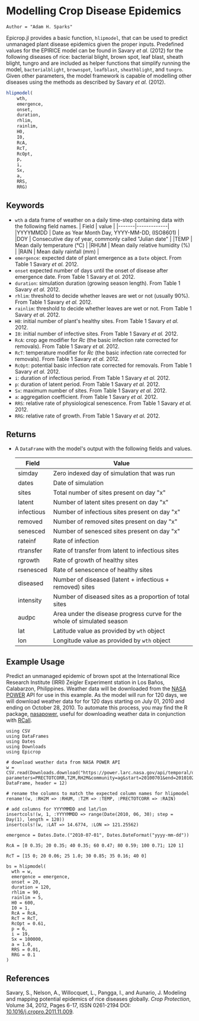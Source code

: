 # Modelling Crop Disease Epidemics

```@meta
Author = "Adam H. Sparks"
```

Epicrop.jl provides a basic function, `hlipmodel`, that can be used to predict unmanaged plant disease epidemics given the proper inputs.
Predefined values for the EPIRICE model can be found in Savary _et al._ (2012) for the following diseases of rice: bacterial blight, brown spot, leaf blast, sheath blight, tungro and are included as helper functions that simplify running the model, `bacterialblight`, `brownspot`, `leafblast`, `sheathblight`, and `tungro`.
Given other parameters, the model framework is capable of modelling other diseases using the methods as described by Savary _et al._ (2012).

```julia
hlipmodel(
    wth,
    emergence,
    onset,
    duration,
    rhlim,
    rainlim,
    H0,
    I0,
    RcA,
    RcT,
    RcOpt,
    p,
    i,
    Sx,
    a,
    RRS,
    RRG)
```

## Keywords

- `wth` a data frame of weather on a daily time-step containing data with the following field names.
  | Field | value |
  |-------|-------------|
  |YYYYMMDD | Date as Year Month Day, YYYY-MM-DD, (ISO8601) |
  |DOY |  Consecutive day of year, commonly called "Julian date" |
  |TEMP | Mean daily temperature (°C) |
  |RHUM | Mean daily relative humidity (%) |
  |RAIN | Mean daily rainfall (mm) |
- `emergence`: expected date of plant emergence as a `Date` object. From Table 1 Savary _et al._ 2012.
- `onset` expected number of days until the onset of disease after emergence date. From Table 1 Savary _et al._ 2012.
- `duration`: simulation duration (growing season length). From Table 1 Savary _et al._ 2012.
- `rhlim`: threshold to decide whether leaves are wet or not (usually 90%). From Table 1 Savary _et al._ 2012.
- `rainlim`: threshold to decide whether leaves are wet or not. From Table 1 Savary _et al._ 2012.
- `H0`: initial number of plant's healthy sites. From Table 1 Savary _et al._ 2012.
- `I0`: initial number of infective sites. From Table 1 Savary _et al._ 2012.
- `RcA`: crop age modifier for _Rc_ (the basic infection rate corrected for removals). From Table 1 Savary _et al._ 2012.
- `RcT`: temperature modifier for _Rc_ (the basic infection rate corrected for removals). From Table 1 Savary _et al._ 2012.
- `RcOpt`: potential basic infection rate corrected for removals. From Table 1 Savary _et al._ 2012.
- `i`: duration of infectious period. From Table 1 Savary _et al._ 2012.
- `p`: duration of latent period. From Table 1 Savary _et al._ 2012.
- `Sx`: maximum number of sites. From Table 1 Savary _et al._ 2012.
- `a`: aggregation coefficient. From Table 1 Savary _et al._ 2012.
- `RRS`: relative rate of physiological senescence. From Table 1 Savary _et al._ 2012.
- `RRG`: relative rate of growth. From Table 1 Savary _et al._ 2012.

## Returns

- A `DataFrame` with the model's output with the following fields and values.

  | Field | Value |
  |-------|-------------|
  |simday | Zero indexed day of simulation that was run |
  |dates |  Date of simulation |
  |sites | Total number of sites present on day "x" |
  |latent | Number of latent sites present on day "x" |
  |infectious | Number of infectious sites present on day "x" |
  |removed | Number of removed sites present on day "x" |
  |senesced | Number of senesced sites present on day "x" |
  |rateinf | Rate of infection |
  |rtransfer | Rate of transfer from latent to infectious sites |
  |rgrowth | Rate of growth of healthy sites |
  |rsenesced | Rate of senescence of healthy sites |
  |diseased | Number of diseased (latent + infectious + removed) sites |
  |intensity | Number of diseased sites as a proportion of total sites |
  |audpc | Area under the disease progress curve for the whole of simulated season |
  |lat | Latitude value as provided by `wth` object |
  |lon | Longitude value as provided by `wth` object |

## Example Usage

Predict an unmanaged epidemic of brown spot at the International Rice Research Institute (IRRI) Zeigler Experiment station in Los Baños, Calabarzon, Philippines.
Weather data will be downloaded from the [NASA POWER](https://power.larc.nasa.gov) API for use in this example.
As the model will run for 120 days, we will download weather data for for 120 days starting on July 01, 2010 and ending on October 28, 2010.
To automate this process, you may find the R package, [nasapower](https://cran.r-project.org/web/packages/nasapower/index.html), useful for
downloading weather data in conjunction with [RCall](https://github.com/JuliaInterop/RCall.jl).

```@example
using CSV
using DataFrames
using Dates
using Downloads
using Epicrop

# download weather data from NASA POWER API
w = CSV.read(Downloads.download("https://power.larc.nasa.gov/api/temporal/daily/point?parameters=PRECTOTCORR,T2M,RH2M&community=ag&start=20100701&end=20101028&latitude=14.6774&longitude=121.25562&format=csv&time_standard=utc&user=Epicropjl"), DataFrame, header = 12)

# rename the columns to match the expected column names for hlipmodel
rename!(w, :RH2M => :RHUM, :T2M => :TEMP, :PRECTOTCORR => :RAIN)

# add columns for YYYYMMDD and lat/lon
insertcols!(w, 1, :YYYYMMDD => range(Date(2010, 06, 30); step = Day(1), length = 120))
insertcols!(w, :LAT => 14.6774, :LON => 121.25562)

emergence = Dates.Date.("2010-07-01", Dates.DateFormat("yyyy-mm-dd"))

RcA = [0 0.35; 20 0.35; 40 0.35; 60 0.47; 80 0.59; 100 0.71; 120 1]

RcT = [15 0; 20 0.06; 25 1.0; 30 0.85; 35 0.16; 40 0]

bs = hlipmodel(
  wth = w,
  emergence = emergence,
  onset = 20,
  duration = 120,
  rhlim = 90,
  rainlim = 5,
  H0 = 600,
  I0 = 1,
  RcA = RcA,
  RcT = RcT,
  RcOpt = 0.61,
  p = 6,
  i = 19,
  Sx = 100000,
  a = 1.0,
  RRS = 0.01,
  RRG = 0.1
)
```

## References

Savary, S., Nelson, A., Willocquet, L., Pangga, I., and Aunario,  J. Modeling and mapping potential epidemics of rice diseases globally. _Crop Protection_, Volume 34, 2012, Pages 6-17, ISSN 0261-2194 DOI: [10.1016/j.cropro.2011.11.009](http://dx.doi.org/10.1016/j.cropro.2011.11.009).
